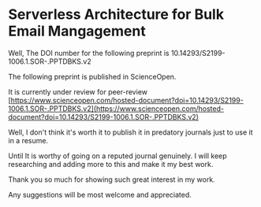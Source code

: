 # Serverless Architecture for Bulk Email Mangagement

Well, The DOI number for the following preprint is 10.14293/S2199-1006.1.SOR-.PPTDBKS.v2


The following preprint is published in ScienceOpen.

It is currently under review for peer-review [https://www.scienceopen.com/hosted-document?doi=10.14293/S2199-1006.1.SOR-.PPTDBKS.v2](https://www.scienceopen.com/hosted-document?doi=10.14293/S2199-1006.1.SOR-.PPTDBKS.v2)

Well, I don't think it's worth it to publish it in predatory journals just to use it in a resume.

Until It is worthy of going on a reputed journal genuinely. I will keep researching and adding more to this and make it my best work.

Thank you so much for showing such great interest in my work.

Any suggestions will be most welcome and appreciated.
